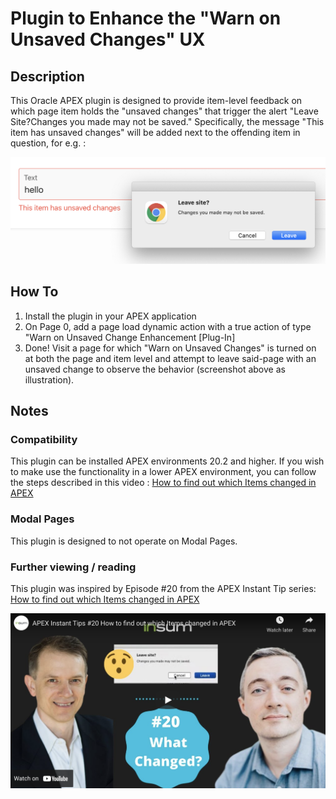 # Plugin to Enhance the "Warn on Unsaved Changes" UX

## Description

This Oracle APEX plugin is designed to provide item-level feedback on which page item holds the "unsaved changes" that trigger the alert "Leave Site?Changes you made may not be saved." Specifically, the message "This item has unsaved changes" will be added next to the offending item in question, for e.g. :

![screenshot](img/warn_on_unsaved_screenshot.png)

## How To

1.  Install the plugin in your APEX application
2.  On Page 0, add a page load dynamic action with a true action of type "Warn on Unsaved Change Enhancement [Plug-In]
3.  Done! Visit a page for which "Warn on Unsaved Changes" is turned on at both the page and item level and attempt to leave said-page with an unsaved change to observe the behavior (screenshot above as illustration).

## Notes

### Compatibility

This plugin can be installed APEX environments 20.2 and higher. If you wish to make use the functionality in a lower APEX environment, you can follow the steps described in this video : [How to find out which Items changed in APEX](https://youtu.be/4VntEDmShXg)

### Modal Pages

This plugin is designed to not operate on Modal Pages.

### Further viewing / reading

This plugin was inspired by Episode #20 from the APEX Instant Tip series:
[How to find out which Items changed in APEX](https://youtu.be/4VntEDmShXg)

![screenshot](img/ait_youtube_screen_ep20.png)
